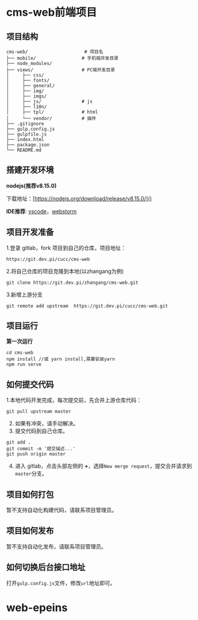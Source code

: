 # cms-web前端项目

## 项目结构

```
cms-web/                     # 项目名 
├── mobile/                 # 手机端开发目录
├── node_modules/   
├── views/                  # PC端开发目录               
│     ├── css/              
│     ├── fonts/         
│     ├── general/           
│     ├── img/                  
│     ├── imgs/                    
│     ├── js/               # js
│     ├── l10n/
│     ├── tpl/              # html
│     └── vendor/           # 插件
├── .gitignore
├── gulp.config.js
├── gulpfile.js
├── index.html
├── package.json
└── README.md
```

## 搭建开发环境
**nodejs(推荐v8.15.0)**

下载地址：[https://nodejs.org/download/release/v8.15.0/]()


**IDE推荐**: [vscode](https://code.visualstudio.com/)，[webstorm](http://www.jetbrains.com/webstorm/)

## 项目开发准备
1.登录 gitlab，fork 项目到自己的仓库，项目地址：
```
https://git.dev.pi/cucc/cms-web
```

2.将自己仓库的项目克隆到本地(以zhangang为例)
```
git clone https://git.dev.pi/zhangang/cms-web.git
```

3.新增上游分支
```
git remote add upstream  https://git.dev.pi/cucc/cms-web.git
```
## 项目运行
**第一次运行**
```
cd cms-web
npm install //或 yarn install,需要安装yarn
npm run serve
```

## 如何提交代码

1.本地代码开发完成，每次提交前，先合并上游仓库代码：
```
git pull upstream master
```
2. 如果有冲突，请手动解决。
3. 提交代码到自己仓库。
```
git add . 
git commit -m '提交描述...'
git push origin master
```
4. 进入 gitlab，点击头部左侧的 **+**，选择`New merge request`，提交合并请求到`master`分支。

## 项目如何打包

暂不支持自动化构建代码，请联系项目管理员。

## 项目如何发布

暂不支持自动化发布，请联系项目管理员。

## 如何切换后台接口地址

打开`gulp.config.js`文件，修改`url`地址即可。
# web-epeins
